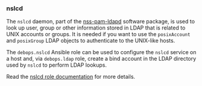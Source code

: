 ### nslcd

The `nslcd` daemon, part of the
[nss-pam-ldapd](https://arthurdejong.org/nss-pam-ldapd/) software
package, is used to look up user, group or other information stored in
LDAP that is related to UNIX accounts or groups. It is needed if you
want to use the `posixAccount` and `posixGroup` LDAP objects to
authenticate to the UNIX-like hosts.

The `debops.nslcd` Ansible role can be used to configure the `nslcd`
service on a host and, via `debops.ldap` role, create a bind account in
the LDAP directory used by `nslcd` to perform LDAP lookups.

Read the [nslcd role documentation](https://docs.debops.org/en/stable-3.0/ansible/roles/nslcd/) for more details.
